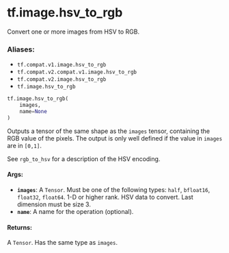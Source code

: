 <div itemscope itemtype="http://developers.google.com/ReferenceObject">
<meta itemprop="name" content="tf.image.hsv_to_rgb" />
<meta itemprop="path" content="Stable" />
</div>

# tf.image.hsv_to_rgb

Convert one or more images from HSV to RGB.

### Aliases:

* `tf.compat.v1.image.hsv_to_rgb`
* `tf.compat.v2.compat.v1.image.hsv_to_rgb`
* `tf.compat.v2.image.hsv_to_rgb`
* `tf.image.hsv_to_rgb`

``` python
tf.image.hsv_to_rgb(
    images,
    name=None
)
```

<!-- Placeholder for "Used in" -->

Outputs a tensor of the same shape as the `images` tensor, containing the RGB
value of the pixels. The output is only well defined if the value in `images`
are in `[0,1]`.

See `rgb_to_hsv` for a description of the HSV encoding.

#### Args:


* <b>`images`</b>: A `Tensor`. Must be one of the following types: `half`, `bfloat16`, `float32`, `float64`.
  1-D or higher rank. HSV data to convert. Last dimension must be size 3.
* <b>`name`</b>: A name for the operation (optional).


#### Returns:

A `Tensor`. Has the same type as `images`.
